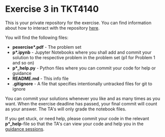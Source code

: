 # Exercise 3 in TKT4140

This is your private repository for the exercise. You can find information about how to interact with the repository [here](https://tkt4140.github.io/TKT4140-digital-compendium/parts/CourseInfo/GitGitHubAndGitHubClassroom.html).

You will find the following files:

* **pexercise\*.pdf** - The problem set
* **p\*.ipynb** - Jupyter Notebooks where you shall add and commit your solution to the respective problem in the problem set (p1 for Problem 1 and so on)
* **p\*_help.py** - Python files where you can commit your code for help or guidance
* **README.md** - This info file
* **.gitignore** - A file that specifies intentionally untracked files for git to ignore


You can commit your solutions whenever you like and as many times as you want. When the exercise deadline has passed, your final commit will count as your answer. The TA's will only grade the notebook files.

If you get stuck, or need help, please commit your code in the relevant **p\*_help**-file so that the TA's can view your code and help you in the [guidance sessions](https://tkt4140.github.io/TKT4140-digital-compendium/parts/CourseInfo/Timetable.html#guidance-sessions).
